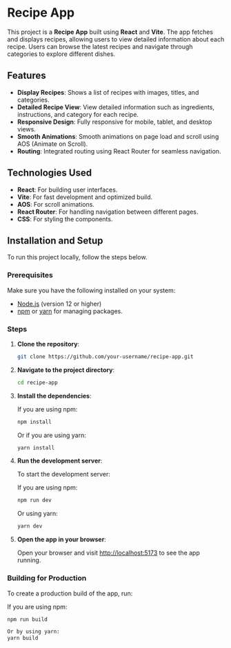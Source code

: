 # Recipe App

This project is a **Recipe App** built using **React** and **Vite**. The app fetches and displays recipes, allowing users to view detailed information about each recipe. Users can browse the latest recipes and navigate through categories to explore different dishes.

## Features

- **Display Recipes**: Shows a list of recipes with images, titles, and categories.
- **Detailed Recipe View**: View detailed information such as ingredients, instructions, and category for each recipe.
- **Responsive Design**: Fully responsive for mobile, tablet, and desktop views.
- **Smooth Animations**: Smooth animations on page load and scroll using AOS (Animate on Scroll).
- **Routing**: Integrated routing using React Router for seamless navigation.

## Technologies Used

- **React**: For building user interfaces.
- **Vite**: For fast development and optimized build.
- **AOS**: For scroll animations.
- **React Router**: For handling navigation between different pages.
- **CSS**: For styling the components.

## Installation and Setup

To run this project locally, follow the steps below.

### Prerequisites

Make sure you have the following installed on your system:

- [Node.js](https://nodejs.org/) (version 12 or higher)
- [npm](https://www.npmjs.com/) or [yarn](https://yarnpkg.com/) for managing packages.

### Steps

1. **Clone the repository**:
    ```bash
    git clone https://github.com/your-username/recipe-app.git
    ```

2. **Navigate to the project directory**:
    ```bash
    cd recipe-app
    ```

3. **Install the dependencies**:

    If you are using npm:
    ```bash
    npm install
    ```

    Or if you are using yarn:
    ```bash
    yarn install
    ```

4. **Run the development server**:

    To start the development server:

    If you are using npm:
    ```bash
    npm run dev
    ```

    Or using yarn:
    ```bash
    yarn dev
    ```

5. **Open the app in your browser**:

    Open your browser and visit [http://localhost:5173](http://localhost:5173) to see the app running.

### Building for Production

To create a production build of the app, run:

If you are using npm:
```bash
npm run build

Or by using yarn:
yarn build